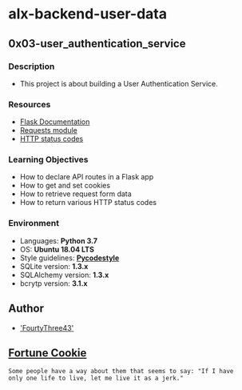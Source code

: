# alx-backend-user-data

## 0x03-user_authentication_service

### Description

* This project is about building a User Authentication Service.

### Resources

* [Flask Documentation](https://flask.palletsprojects.com/en/1.1.x/quickstart/)
* [Requests module](https://requests.readthedocs.io/en/master/user/quickstart/)
* [HTTP status codes](https://www.w3.org/Protocols/rfc2616/rfc2616-sec10.html)

### Learning Objectives

* How to declare API routes in a Flask app
* How to get and set cookies
* How to retrieve request form data
* How to return various HTTP status codes

### Environment

* Languages: **Python 3.7**
* OS: **Ubuntu 18.04 LTS**
* Style guidelines: **[Pycodestyle](https://pycodestyle.pycqa.org/en/latest/)**
* SQLite version: **1.3.x**
* SQLAlchemy version: **1.3.x**
* bcrytp version: **3.1.x**

## Author

* ['FourtyThree43'](https://www.github.com/'FourtyThree43'/alx-backend-user-data/0x03-user_authentication_service)

## [Fortune Cookie](http://yerkee.com/)

```
Some people have a way about them that seems to say: "If I have
only one life to live, let me live it as a jerk."
```
